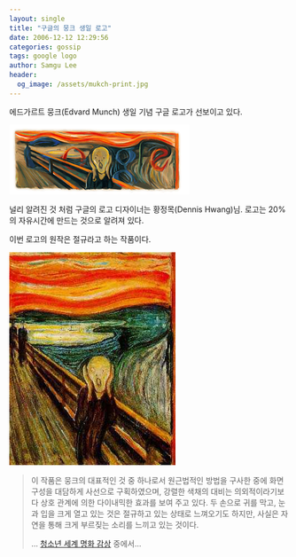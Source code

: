 ```yaml
---
layout: single
title: "구글의 뭉크 생일 로고"
date: 2006-12-12 12:29:56
categories: gossip
tags: google logo
author: Samgu Lee
header:
  og_image: /assets/mukch-print.jpg
---
```


에드가르트 뭉크(Edvard Munch) 생일 기념 구글 로고가 선보이고 있다.

![에드가르트 뭉크 생일 기념 구글 로고](/assets/google-munch-logo.gif)

널리 알려진 것 처럼 구글의 로고 디자이너는 황정목(Dennis Hwang)님. 로고는 20%의 자유시간에 만드는 것으로 알려져 있다.

이번 로고의 원작은 절규라고 하는 작품이다.

![에드가르트 뭉크의 절규](/assets/mukch-print.jpg)

> 이 작품은 뭉크의 대표적인 것 중 하나로서 원근법적인 방법을 구사한 중에 화면 구성을 대담하게 사선으로 구획하였으며, 강렬한 색채의 대비는 의외적이라기보다 상호 관계에 의한 다이내믹한 효과를 보여 주고 있다. 두 손으로 귀를 막고, 눈과 입을 크게 열고 있는 것은 절규하고 있는 상태로 느껴오기도 하지만, 사실은 자연을 통해 크게 부르짖는 소리를 느끼고 있는 것이다.
>
> ... [청소년 세계 명화 감상](http://www.youth.co.kr/rn/rs1702.htm) 중에서...
